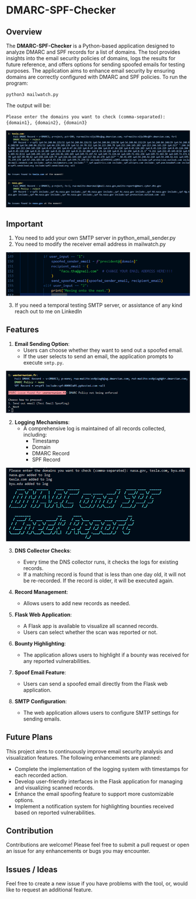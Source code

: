# DMARC-SPF-Checker

## Overview

The **DMARC-SPF-Checker** is a Python-based application designed to analyze DMARC and SPF records for a list of domains. The tool provides insights into the email security policies of domains, logs the results for future reference, and offers options for sending spoofed emails for testing purposes. The application aims to enhance email security by ensuring domains are correctly configured with DMARC and SPF policies.
To run the program:
```
python3 mailwatch.py
```
The output will be:
```
Please enter the domains you want to check (comma-separated): {domain1}, {domain2}, {domain3}
```

![Analysis](https://github.com/Facuu35/DMARC-SPF-Checker/blob/main/Pictures/Screen0.png)

## Important
1. You need to add your own SMTP server in python_email_sender.py
2. You need to modify the receiver email address in mailwatch.py

![Analysis](https://github.com/fdzdev/DMARC-SPF-Checker/blob/main/Pictures/change_pw.png)

3. If you need a temporal testing SMTP server, or assistance of any kind reach out to me on LinkedIn 

## Features

1. **Email Sending Option**: 
   - Users can choose whether they want to send out a spoofed email.
   - If the user selects to send an email, the application prompts to execute `smtp.py`.

![Analysis](https://github.com/Facuu35/DMARC-SPF-Checker/blob/main/Pictures/Screen2.png)

2. **Logging Mechanisms**:
   - A comprehensive log is maintained of all records collected, including:
     - Timestamp
     - Domain
     - DMARC Record
     - SPF Record

![Analysis](https://github.com/Facuu35/DMARC-SPF-Checker/blob/main/Pictures/Screen1.png)

3. **DNS Collector Checks**:
   - Every time the DNS collector runs, it checks the logs for existing records.
   - If a matching record is found that is less than one day old, it will not be re-recorded. If the record is older, it will be executed again.

4. **Record Management**:
   - Allows users to add new records as needed.

5. **Flask Web Application**:
   - A Flask app is available to visualize all scanned records.
   - Users can select whether the scan was reported or not.

6. **Bounty Highlighting**:
   - The application allows users to highlight if a bounty was received for any reported vulnerabilities.

7. **Spoof Email Feature**:
   - Users can send a spoofed email directly from the Flask web application.

8. **SMTP Configuration**:
   - The web application allows users to configure SMTP settings for sending emails.

## Future Plans

This project aims to continuously improve email security analysis and visualization features. The following enhancements are planned:

- Complete the implementation of the logging system with timestamps for each recorded action.
- Develop user-friendly interfaces in the Flask application for managing and visualizing scanned records.
- Enhance the email spoofing feature to support more customizable options.
- Implement a notification system for highlighting bounties received based on reported vulnerabilities.

## Contribution

Contributions are welcome! Please feel free to submit a pull request or open an issue for any enhancements or bugs you may encounter.

## Issues / Ideas

Feel free to create a new issue if you have problems with the tool, or, would like to request an additional feature.
